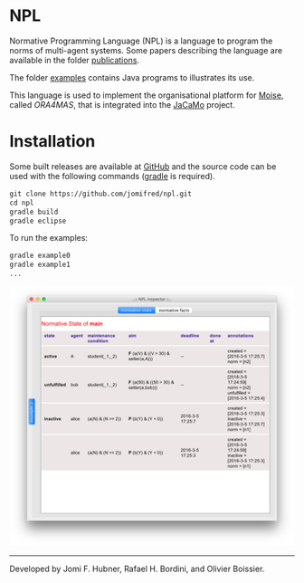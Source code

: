 # NPL

Normative Programming Language (NPL) is a language to program the norms of multi-agent systems. 
Some papers describing the language are available in the folder [publications](https://github.com/jomifred/npl/tree/master/doc/publications). 

The folder [examples](https://github.com/jomifred/npl/tree/master/src/examples) contains Java programs to illustrates its use.

This language is used to implement the organisational platform for [Moise](http://moise.sf.net), called _ORA4MAS_, that is integrated into the [JaCaMo](http://jacamo.sf.net) project.

# Installation

Some built releases are available at [GitHub](https://github.com/jomifred/npl/releases) and the source code can be used with the following commands ([gradle](https://gradle.org) is required).


	git clone https://github.com/jomifred/npl.git
	cd npl
	gradle build
	gradle eclipse

To run the examples:

	gradle example0
	gradle example1
	...

![ScreenShot](doc/figures/s1.png?raw=true)

---
Developed by Jomi F. Hubner, Rafael H. Bordini, and Olivier Boissier.

